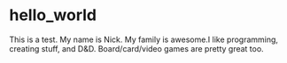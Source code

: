 # hello_world
This is a test.
My name is Nick. My family is awesome.I like programming, creating stuff, and D&D. Board/card/video games are pretty great too.
